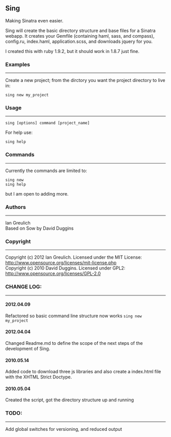 ## Sing
Making Sinatra even easier.

Sing will create the basic directory structure and base files for a Sinatra 
webapp. It creates your Gemfile (containing haml, sass, and compass), 
config.ru, index.haml, application.scss, and downloads jquery for you.

I created this with ruby 1.9.2, but it should work in 1.8.7 just fine.

### Examples
---
Create a new project; from the dirctory you want the project directory
to live in:

    sing new my_project

<!-- Other examples:

    sing -q new my_project
    sing --verbose new my_project
-->
### Usage
---
    sing [options] command [project_name]

For help use:

    sing help

### Commands
---
Currently the commands are limited to:

    sing new
    sing help

but I am open to adding more.

<!-- ### Options
---
    -v, --version       Display the version  
    -q, --quiet         Output as little as possible, overrides verbose  
    -V, --verbose       Verbose output (default)
-->
### Authors
---
Ian Greulich  
Based on Sow by David Duggins

### Copyright
---
Copyright (c) 2012 Ian Greulich. Licensed under the MIT License:  
http://www.opensource.org/licenses/mit-license.php  
Copyright (c) 2010 David Duggins. Licensed under GPL2:  
http://www.opensource.org/licenses/GPL-2.0

### CHANGE LOG:
---
#### 2012.04.09
Refactored so basic command line structure now works ```sing new my_project```
#### 2012.04.04
Changed Readme.md to define the scope of the next steps of the development of Sing.
#### 2010.05.14
Added code to download three js libraries and also create a index.html file with the XHTML Strict Doctype.
#### 2010.05.04
Created the script, got the directory structure up and running

### TODO:
---
Add global switches for versioning, and reduced output
